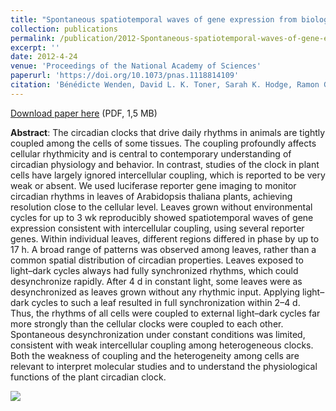 ```yaml
---
title: "Spontaneous spatiotemporal waves of gene expression from biological clocks in the leaf"
collection: publications
permalink: /publication/2012-Spontaneous-spatiotemporal-waves-of-gene-expression-from-biological-clocks-in-the-leaf
excerpt: ''
date: 2012-4-24
venue: 'Proceedings of the National Academy of Sciences'
paperurl: 'https://doi.org/10.1073/pnas.1118814109'
citation: 'Bénédicte Wenden, David L. K. Toner, Sarah K. Hodge, Ramon Grima, Andrew J. Millar (2012), "Spontaneous spatiotemporal waves of gene expression from biological clocks in the leaf", <i>Proceedings of the National Academy of Sciences</i>, Volume 109, Issue 17, Pages 6757-6762'
---
```


[Download paper here](http://enro.github.io/bwenden/files/Wenden.publication1.pdf) (PDF, 1,5 MB)

**Abstract**: The circadian clocks that drive daily rhythms in animals are tightly coupled among the cells of some tissues. The coupling profoundly affects cellular rhythmicity and is central to contemporary understanding of circadian physiology and behavior. In contrast, studies of the clock in plant cells have largely ignored intercellular coupling, which is reported to be very weak or absent. We used luciferase reporter gene imaging to monitor circadian rhythms in leaves of Arabidopsis thaliana plants, achieving resolution close to the cellular level. Leaves grown without environmental cycles for up to 3 wk reproducibly showed spatiotemporal waves of gene expression consistent with intercellular coupling, using several reporter genes. Within individual leaves, different regions differed in phase by up to 17 h. A broad range of patterns was observed among leaves, rather than a common spatial distribution of circadian properties. Leaves exposed to light–dark cycles always had fully synchronized rhythms, which could desynchronize rapidly. After 4 d in constant light, some leaves were as desynchronized as leaves grown without any rhythmic input. Applying light–dark cycles to such a leaf resulted in full synchronization within 2–4 d. Thus, the rhythms of all cells were coupled to external light–dark cycles far more strongly than the cellular clocks were coupled to each other. Spontaneous desynchronization under constant conditions was limited, consistent with weak intercellular coupling among heterogeneous clocks. Both the weakness of coupling and the heterogeneity among cells are relevant to interpret molecular studies and to understand the physiological functions of the plant circadian clock.

<img src='/bwenden/images/Spatiotemporal-patterns-in-plants.png' />

<script type="text/javascript" src="https://d1bxh8uas1mnw7.cloudfront.net/assets/embed.js"></script><div class="altmetric-embed" data-badge-type="donut" data-altmetric-id="697626" />
